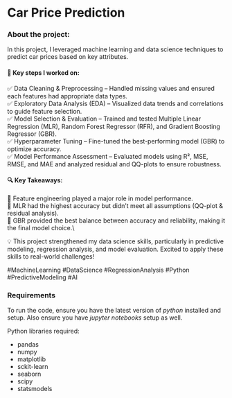 # Car Price Prediction 

### About the project:
In this project, I leveraged machine learning and data science techniques to  predict car prices based on key attributes.

#### 🔹 Key steps I worked on:
✅ Data Cleaning & Preprocessing – Handled missing values and ensured each features had appropriate data types.\
✅ Exploratory Data Analysis (EDA) – Visualized data trends and correlations to guide feature selection.\
✅ Model Selection & Evaluation – Trained and tested Multiple Linear Regression (MLR), Random Forest Regressor (RFR), and Gradient Boosting Regressor (GBR).\
✅ Hyperparameter Tuning – Fine-tuned the best-performing model (GBR) to optimize accuracy.\
✅ Model Performance Assessment – Evaluated models using R², MSE, RMSE, and MAE and analyzed residual and QQ-plots to ensure robustness.

#### 🔍 Key Takeaways:
📌 Feature engineering played a major role in model performance.\
📌 MLR had the highest accuracy but didn’t meet all assumptions (QQ-plot & residual analysis).\
📌 GBR provided the best balance between accuracy and reliability, making it the final model choice.\

💡 This project strengthened my data science skills, particularly in predictive modeling, regression analysis, and model evaluation. Excited to apply these skills to real-world challenges!

#MachineLearning #DataScience #RegressionAnalysis #Python #PredictiveModeling #AI

### Requirements
To run the code, ensure you have the latest version of *python* installed and setup. Also ensure you have *jupyter notebooks* setup as well. 

Python libraries required:
- pandas
- numpy
- matplotlib
- sckit-learn
- seaborn
- scipy
- statsmodels
